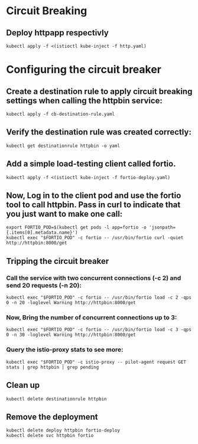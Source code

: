 # Circuit Breaking

## Deploy httpapp respectivly 

```
kubectl apply -f <(istioctl kube-inject -f http.yaml)
```

# Configuring the circuit breaker

## Create a destination rule to apply circuit breaking settings when calling the httpbin service:
```
kubectl apply -f cb-destination-rule.yaml
```

## Verify the destination rule was created correctly:
```
kubectl get destinationrule httpbin -o yaml
```

## Add a simple load-testing client called fortio. 
```
kubectl apply -f <(istioctl kube-inject -f fortio-deploy.yaml)

```

## Now, Log in to the client pod and use the fortio tool to call httpbin. Pass in curl to indicate that you just want to make one call:
```
export FORTIO_POD=$(kubectl get pods -l app=fortio -o 'jsonpath={.items[0].metadata.name}')
kubectl exec "$FORTIO_POD" -c fortio -- /usr/bin/fortio curl -quiet http://httpbin:8000/get
```

## Tripping the circuit breaker

### Call the service with two concurrent connections (-c 2) and send 20 requests (-n 20):
```
kubectl exec "$FORTIO_POD" -c fortio -- /usr/bin/fortio load -c 2 -qps 0 -n 20 -loglevel Warning http://httpbin:8000/get
```

### Now, Bring the number of concurrent connections up to 3: 
```
kubectl exec "$FORTIO_POD" -c fortio -- /usr/bin/fortio load -c 3 -qps 0 -n 30 -loglevel Warning http://httpbin:8000/get

```

### Query the istio-proxy stats to see more:

```
kubectl exec "$FORTIO_POD" -c istio-proxy -- pilot-agent request GET stats | grep httpbin | grep pending
```



## Clean up
```
kubectl delete destinationrule httpbin

```

## Remove the deployment
```
kubectl delete deploy httpbin fortio-deploy
kubectl delete svc httpbin fortio
```
